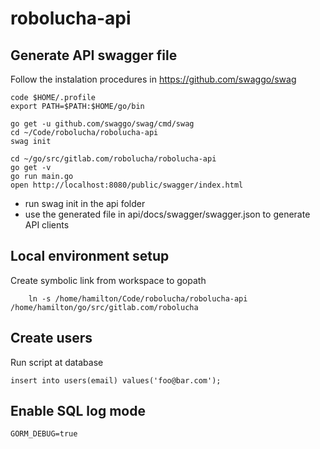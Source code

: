 # robolucha-api

## Generate API swagger file 

Follow the instalation procedures in https://github.com/swaggo/swag

```
code $HOME/.profile
export PATH=$PATH:$HOME/go/bin

go get -u github.com/swaggo/swag/cmd/swag
cd ~/Code/robolucha/robolucha-api
swag init

cd ~/go/src/gitlab.com/robolucha/robolucha-api
go get -v
go run main.go
open http://localhost:8080/public/swagger/index.html

```
- run swag init in the api folder
- use the generated file in api/docs/swagger/swagger.json to generate API clients

## Local environment setup

Create symbolic link from workspace to gopath
```
	ln -s /home/hamilton/Code/robolucha/robolucha-api /home/hamilton/go/src/gitlab.com/robolucha
```

## Create users

Run script at database 
```
insert into users(email) values('foo@bar.com');
```

## Enable SQL log mode 

```
GORM_DEBUG=true
```
